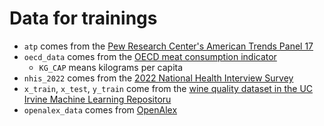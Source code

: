 # Data for trainings

- `atp` comes from the [Pew Research Center's American Trends Panel 17](https://www.pewresearch.org/science/dataset/american-trends-panel-wave-17/)
- `oecd_data` comes from the [OECD meat consumption indicator](https://data.oecd.org/agroutput/meat-consumption.htm)
  - `KG_CAP` means kilograms per capita
- `nhis_2022` comes from the [2022 National Health Interview Survey](https://www.cdc.gov/nchs/nhis/2022nhis.htm)
- `x_train`, `x_test`, `y_train` come from the [wine quality dataset in the UC Irvine Machine Learning Repositoru](https://archive.ics.uci.edu/dataset/186/wine+quality)
- `openalex_data` comes from [OpenAlex](https://openalex.org/)

